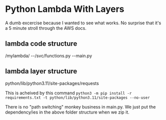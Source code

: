 # Python Lambda With Layers

A dumb excercise because I wanted to see what works. No surprise that it's a 5 minute stroll through the AWS docs.

## lambda code structure

/mylambda/
--/svc/functions.py
--main.py

## lambda layer structure

python/lib/python3.11/site-packages/requests

This is acheived by this command `python3 -m pip install -r requirements.txt -t python/lib/python3.11/site-packages --no-user`

There is no "path switching" monkey business in main.py. We just put the dependency/ies in the above folder structure when we zip it.
